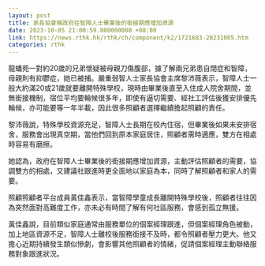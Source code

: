 ```yaml
---
layout: post
title: 家長協會稱政府在智障人士畢業後的銜接期應增加資源
date: 2023-10-05 21:00:59.000000000 +08:00
link: https://news.rthk.hk/rthk/ch/component/k2/1721683-20231005.htm
categories: rthk
---
```


龍蟠苑一對約20歲的兄弟懷疑被母親刀傷腹部，據了解兩兄弟患自閉症和智障，母親則有抑鬱症，她已被捕。嚴重弱智人士家長協會主席黎沛薇表示，智障人士一般大約滿20或21歲就要離開特殊學校，現時由畢業後直至入住成人院舍期間，並無銜接機制，宿位平均要輪候很多年，即使有逼切需要、經社工評估後獲安排優先輪候，亦可能要等一年半載，因此很多照顧者選擇繼續擔起照顧的責任。

黎沛薇說，特殊學校資源充足，智障人士長期在校內住宿，但畢業後如果未安排宿舍，服務會出現真空期，當他們回到原本家庭居住，照顧者需時適應，雙方在相處時容易有磨擦。

她認為，政府在智障人士畢業後的銜接期應增加資源，主動評估照顧者的需要，協調雙方的相處，又建議社跟進時更全面地以家庭為本，同時了解照顧者和家人的需要。

照顧照顧者平台成員黃佳鑫表示，當智障學童成長離開特殊學校後，照顧者往往因為突然面對高難度工作，亦未必有時間了解有何社區服務，會感到孤立無援。

黃佳鑫說，目前類似家庭通常由服務單位的個案經理跟進，但個案經理角色被動，加上地區資源不足，智障人士離校後服務銜接不及時，都令照顧者壓力更大。他又擔心近期持續發生類似慘劇，會影響其他照顧者的情緒，促請個案經理主動聯絡服務對象跟進狀況。
